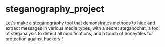 # steganography_project
Let's make a steganography tool that demonstrates methods to hide and extract messages in various media types, with a secret steganochat, a tool of steganalysis to detect all modifications, and a touch of honeyfiles for protection against hackers!!
